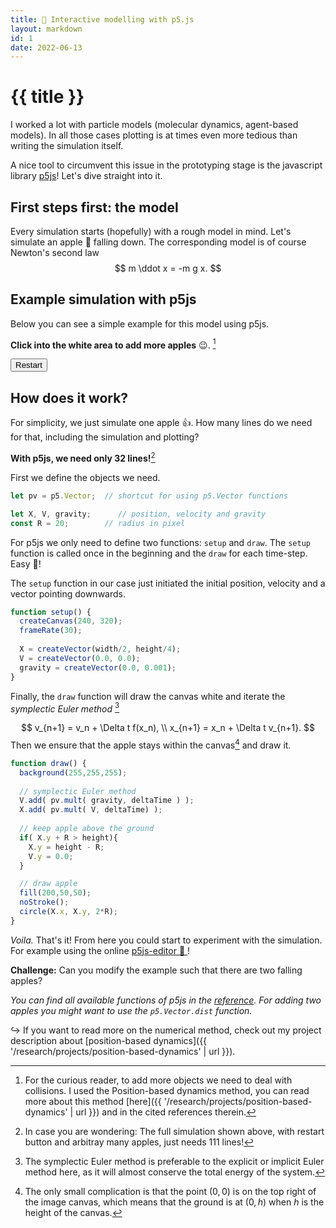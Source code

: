 ```yaml
---
title: 🍎 Interactive modelling with p5.js
layout: markdown
id: 1
date: 2022-06-13
---
```


# {{ title }}

I worked a lot with particle models (molecular dynamics, agent-based models).
In all those cases plotting is at times even more tedious than writing the simulation itself.

A nice tool to circumvent this issue in the prototyping stage is the javascript library [p5js](https://p5js.org)!
Let's dive straight into it.

## First steps first: the model

Every simulation starts (hopefully) with a rough model in mind.
Let's simulate an apple 🍎 falling down. The corresponding model is of course Newton's second law
$$
m \ddot x = -m g x.
$$

## Example simulation with p5js

Below you can see a simple example for this model using p5js. 

**Click into the white area to add more apples** 😉. [^0] 
[^0]: For the curious reader, to add more objects we need to deal with collisions. I used the Position-based dynamics method, you can read more about this method [here]({{ '/research/projects/position-based-dynamics' | url }}) and in the cited references therein.

<div>

<div class="container mx-auto w-max">
<button id="sim_1_run" class="flex border-2 border-red-600 hover:bg-red-300 bg-red-200 rounded-xl pl-4 pr-4 mb-4 drop-shadow-xl">Restart</button>
</div>
<div class="container mx-auto w-max">
<div id="sim_1" class="flex drop-shadow-xl border-2 w-[240px]"></div>
</div>
</div>


<script>
  
  let pv = p5.Vector;
  let sim_1 = function(p) {

        const w = 240;
        const h = 320;
        const n_sub = 40;
        const x_0 = w/2;
        const y_0 = h/4;
        let cooldown = 0;
        
        const g = 0.001; // in pixel ;)
        function f(z) { return p.createVector(0.0, g); }
        
        const R = 20;
        let X = [];
        let V = []; [p.createVector(0, 0)];
        let X_old = [];
        
        p.setup = function(){
          p.createCanvas(w, h);
          p.frameRate(30);
        }
        
        function init(){
          X.length = 0;
          V.length = 0;
          X[0] = p.createVector(x_0, y_0);
          V[0] = p.createVector(0.0, 0.0);
        }
        init();
        
        p.draw = function(){
          p.background(255,255,255);
        
          const N = X.length;
          const dt = p.deltaTime / n_sub;

        
          for( let k = 0; k < n_sub; ++k ) 
          {

            for( let i = 0; i < N; ++i ) {
              if( X_old.length <= i) {
                X_old[i] = p.createVector(0.0,0.0);
              }
              X_old[i].set(X[i].x, X[i].y);
            }

            if( cooldown <= 0 ) {
              for( let i = 0; i < N; ++i ) {
                  V[i].add( pv.mult(f(X[i]), dt) );
                  X[i].add( pv.mult(V[i], dt) );
              }
            }
                
            for( let i = 0; i < N; ++i ) {
                if( X[i].y > h - R ) {
                X[i].y = h - R;
                }
                if( X[i].x > w - R ) {
                X[i].x = w - R;
                }
                if( X[i].x < R ) {
                X[i].x = R;
                }
            }

            for( let i = 0; i < N; ++i ) {
                for( let j = 0; j < i; ++j ) {
                    let d = pv.dist(X[i], X[j]);
                    if( d-2*R < 0 && d > 0) {
                        const xixj = pv.mult(pv.sub( X[i], X[j] ), 0.5*(d-2*R)/d);
                        X[i].sub( xixj );
                        X[j].add( xixj );
                    }
                }
            }

            if( cooldown <= 0 ) {
              for( let i = 0; i < N; ++i ) {
                V[i] = pv.mult(pv.sub(X[i],X_old[i]),1.0/dt);
              }
            }
            else {
              cooldown = cooldown - 1;
            }
        }

          p.noStroke();
          for( let i = 0; i < N; ++i ) {
            p.fill(200,50,50);
            p.circle(X[i].x, X[i].y, 2*R);
            p.fill(30,150,30);
            p.triangle(X[i].x - 0.1*R, X[i].y - 0.8*R, X[i].x + 0.5*R, X[i].y - 1.1*R, X[i].x + 0.3*R, X[i].y - 1.3*R);
          }
        }
        
        p.mouseClicked = function(){
            N = X.length; 
            X[N] = p.createVector( p.mouseX, p.mouseY );
            V[N] = p.createVector( 0.0, 0.0 );


            cooldown = 0;
            N = X.length; 
            for( let i = 0; i < N; ++i ) {
                for( let j = 0; j < i; ++j ) {
                    let d = pv.dist(X[i], X[j]);
                    if( d-2*R < 0 && d > 0) {
                      cooldown = 2*n_sub;
                    }
                }
            }
        }

        let run_btn = document.getElementById("sim_1_run");
        run_btn.onclick = function(){init();};

      };
      let myp5 = new p5(sim_1, 'sim_1');
</script>


## How does it work?

For simplicity, we just simulate one apple 👍. 
How many lines do we need for that, including the simulation and plotting?

**With p5js, we need only 32 lines!**[^F]
[^F]: In case you are wondering: The full simulation shown above, with restart button and arbitray many apples, just needs 111 lines!

First we define the objects we need.
```javascript
let pv = p5.Vector;  // shortcut for using p5.Vector functions

let X, V, gravity;      // position, velocity and gravity
const R = 20;        // radius in pixel
```

For p5js we only need to define two functions: `setup` and `draw`. The `setup` function is called once in the beginning and the `draw` for each time-step. Easy 🙂!

The `setup` function in our case just initiated the initial position, velocity and a vector pointing downwards.
```javascript
function setup() {
  createCanvas(240, 320);
  frameRate(30);
  
  X = createVector(width/2, height/4);
  V = createVector(0.0, 0.0);
  gravity = createVector(0.0, 0.001);
}
```

Finally, the `draw` function will draw the canvas white and iterate the _symplectic Euler method_ [^2]
[^2]: The symplectic Euler method is preferable to the explicit or implicit Euler method here, as it will almost conserve the total energy of the system.

$$
v_{n+1} = v_n + \Delta t f(x_n), \\ 
x_{n+1} = x_n + \Delta t v_{n+1}.
$$
Then we ensure that the apple stays within the canvas[^1] 
and draw it.
[^1]: The only small complication is that the point $(0,0)$ is on the top right of the image canvas, which means that the ground is at $(0,h)$ when $h$ is the height of the canvas.

```javascript
function draw() {
  background(255,255,255);
  
  // symplectic Euler method
  V.add( pv.mult( gravity, deltaTime ) );
  X.add( pv.mult( V, deltaTime) );
  
  // keep apple above the ground
  if( X.y + R > height){
    X.y = height - R;
    V.y = 0.0;
  }

  // draw apple
  fill(200,50,50);
  noStroke();
  circle(X.x, X.y, 2*R);
}
```
_Voila._ That's it! From here you could start to experiment
with the simulation. For example using the online [p5js-editor 🚀 ](https://editor.p5js.org/SteffenPL/sketches/U9U_L6N4X)!

**Challenge:** Can you modify the example such that
there are two falling apples?  

_You can find all available functions of p5js in the [reference](https://p5js.org/reference/). 
For adding two apples you might want to use the `p5.Vector.dist` function._

↪️ If you want to read more on the numerical method, check out my project description about [position-based dynamics]({{ '/research/projects/position-based-dynamics' | url }}).
